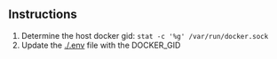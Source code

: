 ## Instructions
1. Determine the host docker gid: `stat -c '%g' /var/run/docker.sock`
1. Update the [./.env](./.env) file with the DOCKER_GID
